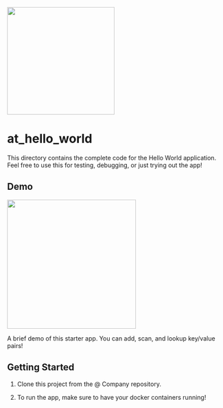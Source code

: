 <img width=250px src="https://atsign.dev/assets/img/@platform_logo_grey.svg?sanitize=true">

# at_hello_world

This directory contains the complete code for the Hello World application. Feel free to use
this for testing, debugging, or just trying out the app!

## Demo

<img src="https://raw.githubusercontent.com/atsign-foundation/at_demos/master/at_hello_world/assets/hello_world_demo.gif" width=300>

A brief demo of this starter app. You can add, scan, and lookup key/value pairs!

## Getting Started

1. Clone this project from the @ Company repository.

2. To run the app, make sure to have your docker containers running!
